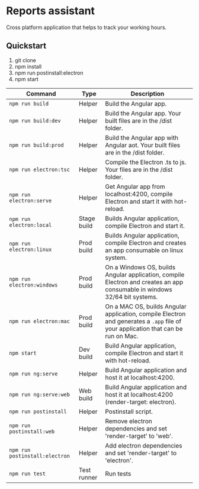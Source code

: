 # Reports assistant
Cross platform application that helps to track your working hours. 

## Quickstart
 1. git clone 
 2. npm install
 3. npm run postinstall:electron
 1. npm start

|Command|Type|Description|
|--|--|--|
|`npm run build`| Helper | Build the Angular app. |
|`npm run build:dev`| Helper | Build the Angular app. Your built files are in the /dist folder. |
|`npm run build:prod`| Helper | Build the Angular app with Angular aot. Your built files are in the /dist folder. |
|`npm run electron:tsc`| Helper | Compile the Electron .ts to js. Your files are in the /dist folder. |
|`npm run electron:serve`| Helper | Get Angular app from localhost:4200, compile Electron and start it with hot-reload. |
|`npm run electron:local`| Stage build | Builds Angular application, compile Electron and start it. |
|`npm run electron:linux`| Prod build | Builds Angular application, compile Electron and creates an app consumable on linux system. |
|`npm run electron:windows`| Prod build | On a Windows OS, builds Angular application, compile Electron and creates an app consumable in windows 32/64 bit systems. |
|`npm run electron:mac`| Prod build |  On a MAC OS, builds Angular application, compile Electron and generates a `.app` file of your application that can be run on Mac. |
|`npm start`| Dev build | Build Angular application, compile Electron and start it with hot-reload. |
|`npm run ng:serve`| Helper | Build Angular application and host it at localhost:4200. |
|`npm run ng:serve:web`| Web build | Build Angular application and host it at localhost:4200 (render-target: electron). |
|`npm run postinstall`| Helper | Postinstall script. |
|`npm run postinstall:web`| Helper | Remove electron dependencies and set 'render-target' to 'web'. |
|`npm run postinstall:electron`| Helper | Add electron dependencies and set 'render-target' to 'electron'. |
|`npm run test`| Test runner | Run tests |
